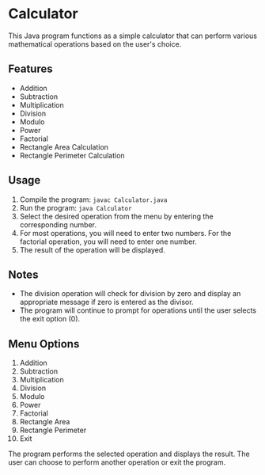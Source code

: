 # Calculator

This Java program functions as a simple calculator that can perform various mathematical operations based on the user's choice.

## Features

- Addition
- Subtraction
- Multiplication
- Division
- Modulo
- Power
- Factorial
- Rectangle Area Calculation
- Rectangle Perimeter Calculation

## Usage

1. Compile the program: `javac Calculator.java`
2. Run the program: `java Calculator`
3. Select the desired operation from the menu by entering the corresponding number.
4. For most operations, you will need to enter two numbers. For the factorial operation, you will need to enter one number.
5. The result of the operation will be displayed.

## Notes

- The division operation will check for division by zero and display an appropriate message if zero is entered as the divisor.
- The program will continue to prompt for operations until the user selects the exit option (0).

## Menu Options

1. Addition
2. Subtraction
3. Multiplication
4. Division
5. Modulo
6. Power
7. Factorial
8. Rectangle Area
9. Rectangle Perimeter
0. Exit

The program performs the selected operation and displays the result. The user can choose to perform another operation or exit the program.

